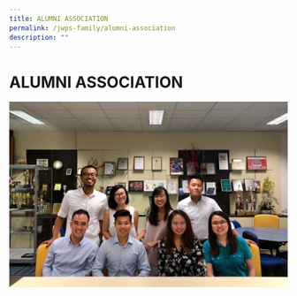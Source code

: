 ```yaml
---
title: ALUMNI ASSOCIATION
permalink: /jwps-family/alumni-association
description: ""
---
```

# ALUMNI ASSOCIATION

![](/images/JWPS%20Family/Group%20Photo.jpeg)